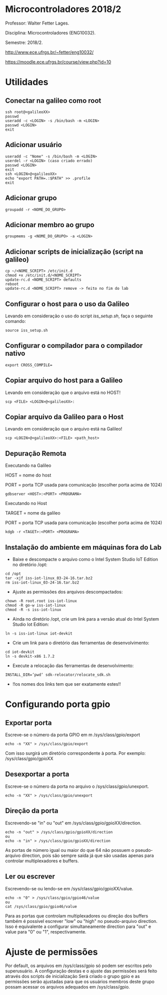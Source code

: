 # Microcontroladores 2018/2


Professor: Walter Fetter Lages.

Disciplina: Microcontroladores (ENG10032).

Semestre: 2018/2.

http://www.ece.ufrgs.br/~fetter/eng10032/

https://moodle.ece.ufrgs.br/course/view.php?id=10

# Utilidades

## Conectar na galileo como root

```
ssh root@<galileoXX>
passwd
useradd -c <LOGIN> -s /bin/bash -m <LOGIN>
passwd <LOGIN>
exit
```

## Adicionar usuário

```
useradd -c "Nome" -s /bin/bash -m <LOGIN>
userdel -r <LOGIN> (caso criado errado)
passwd <LOGIN>
exit
ssh <LOGIN>@<galileoXX>
echo "export PATH=.:$PATH" >> .profile
exit
```

## Adicionar grupo

```
groupadd -r <NOME_DO_GRUPO>
```

## Adicionar membro ao grupo

```
groupmems -g <NOME_DO_GRUPO> -a <LOGIN>
```

## Adicionar scripts de inicialização (script na galileo)
```
cp ~/<NOME_SCRIPT> /etc/init.d
chmod +x /etc/init.d/<NOME_SCRIPT>
update-rc.d <NOME_SCRIPT> defaults
reboot
update-rc.d <NOME_SCRIPT> remove -> feito no fim do lab
```

## Configurar o host para o uso da Galileo

Levando em consideração o uso do script *iss_setup.sh*, faça o seguinte comando:
```
source iss_setup.sh
```

## Configurar o compilador para o compilador nativo

```
export CROSS_COMPILE=
```

## Copiar arquivo do host para a Galileo

Levando em consideração que o arquivo está no HOST!
```
scp <FILE> <LOGIN>@<galileoXX>:
```

## Copiar arquivo da Galileo para o Host

Levando em consideração que o arquivo está na Galileo!
```
scp <LOGIN>@<galileoXX>:<FILE> <path_host>
```

## Depuração Remota

Executando na Galileo

HOST = nome do host

PORT = porta TCP usada para comunicação (escolher porta acima de 1024)
```
gdbserver <HOST>:<PORT> <PROGRAMA>
```

Executando no Host

TARGET = nome da galileo

PORT = porta TCP usada para comunicação (escolher porta acima de 1024)
```
kdgb -r <TAGET>:<PORT> <PROGRAMA>
```

## Instalação do ambiente em máquinas fora do Lab


* Baixe e descompacte o arquivo como o Intel System Studio IoT Edition no
diretório /opt:

```
cd /opt
tar -xjf iss-iot-linux_03-24-16.tar.bz2
rm iss-iot-linux_03-24-16.tar.bz2
```

* Ajuste as permissões dos arquivos descompactados:
```
chown -R root.root iss-iot-linux
chmod -R go-w iss-iot-linux
chmod -R -s iss-iot-linux
```

* Ainda no diretório /opt, crie um link para a versão atual do Intel System
Studio Iot Edition:
```
ln -s iss-iot-linux iot-devkit
```

* Crie um link para o diretório das ferramentas de desenvolvimento:
```
cd iot-devkit
ln -s devkit-x86 1.7.2
```

* Execute a relocação das ferramentas de desenvolvimento:
```
INSTALL_DIR=‘pwd‘ sdk-relocator/relocate_sdk.sh
```

* !!os nomes dos links tem que ser exatamente estes!!



# Configurando porta gpio

## Exportar porta

Escreve-se o número da porta GPIO em m /sys/class/gpio/export
```
echo -n "XX" > /sys/class/gpio/export
```
Com isso surgirá um diretório correspondente à porta. Por exemplo: /sys/class/gpio/gpioXX

## Desexportar a porta

Escreve-se o número da porta no arquivo o /sys/class/gpio/unexport.
```
echo -n "XX" > /sys/class/gpio/unexport
```

## Direção da porta

Escrevendo-se "in" ou "out" em /sys/class/gpio/gpioXX/direction.
```
echo -n "out" > /sys/class/gpio/gpioXX/direction
ou
echo -n "in" > /sys/class/gpio/gpioXX/direction
```

As portas de número igual ou maior do que 64 não possuem o pseudo-arquivo direction, pois são sempre saída já que são usadas apenas para controlar multiplexadores e buffers.

## Ler ou escrever

Escrevendo-se ou lendo-se em /sys/class/gpio/gpioXX/value.
```
echo -n "0" > /sys/class/gpio/gpio46/value
ou
cat /sys/class/gpio/gpio46/value
```
Para as portas que controlam multiplexadores ou direção dos buffers também é possível escrever "low" ou "high" no pseudo-arquivo direction. Isso é equivalente a configurar simultaneamente direction para "out" e value para "0" ou "1",  respectivamente.

# Ajuste de permissões

Por default, os arquivos em /sys/class/gpio só podem ser escritos pelo superusuário.
A configuração destas e o ajuste das permissões será feito através dos scripts de inicialização
Será criado o grupo gpio e as permissões serão ajustadas para que os usuários membros deste grupo possam acessar os arquivos adequados em /sys/class/gpio.
